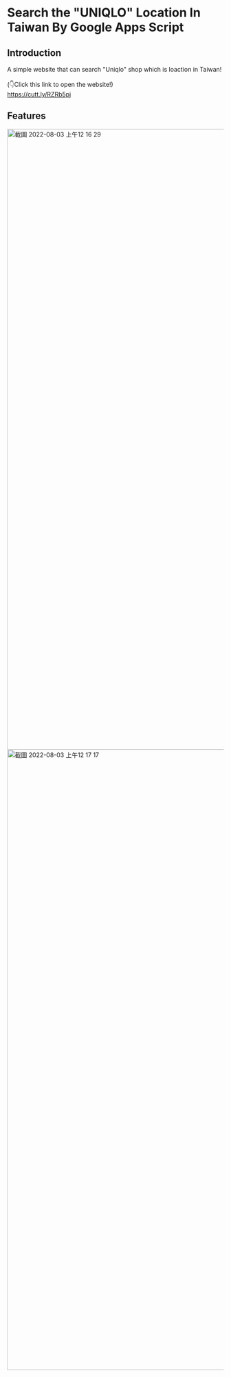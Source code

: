 # Search the "UNIQLO" Location In Taiwan By Google Apps Script

## Introduction
A simple website that can search "Uniqlo" shop which is loaction in Taiwan!
<br></br>
(👇Click this link to open the website!)  
https://cutt.ly/RZRb5pj

## Features
<img width="1440" alt="截圖 2022-08-03 上午12 16 29" src="https://user-images.githubusercontent.com/81616595/182423422-02d4a4de-1efb-4852-8af4-23496a451272.png"> <img width="1440" alt="截圖 2022-08-03 上午12 17 17" src="https://user-images.githubusercontent.com/81616595/182423429-07c0e4c5-cca3-4d29-b3a2-caa32ba4fde9.png">

